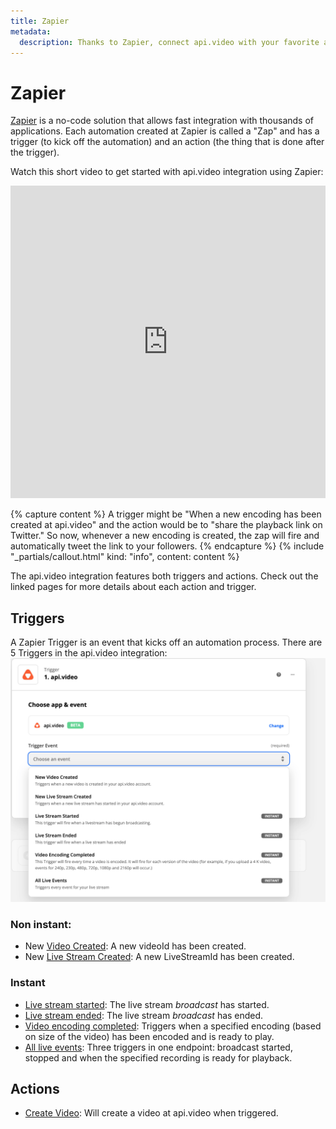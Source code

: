 ```yaml
---
title: Zapier
metadata:
  description: Thanks to Zapier, connect api.video with your favorite apps to trigger events when a video or a live stream is uploaded or edited.
---
```


# Zapier

[Zapier](https://zapier.com) is a no-code solution that allows fast integration with thousands of applications. Each automation created at Zapier is called a "Zap" and has a trigger (to kick off the automation) and an action (the thing that is done after the trigger). 

Watch this short video to get started with api.video integration using Zapier:

<iframe src="https://embed.api.video/vod/vi19sDyBdzOFcmiS1ZuMPJkr" type="text/html" width="100%" height="500" frameborder="0" scrolling="no" allowfullscreen="true"></iframe>

{% capture content %}
A trigger might be "When a new encoding has been created at api.video" and the action would be to "share the playback link on Twitter." So now, whenever a new encoding is created, the zap will fire and automatically tweet the link to your followers.
{% endcapture %}
{% include "_partials/callout.html" kind: "info", content: content %}

The api.video integration features both triggers and actions. Check out the linked pages for more details about each action and trigger.

## Triggers

A Zapier Trigger is an event that kicks off an automation process. There are 5 Triggers in the api.video integration:
![Choosing a trigger event](/_assets/Zapier_1.png)

### Non instant:

- New [Video Created](/sdks/nocode/video-created): A new videoId has been created.
- New [Live Stream Created](/sdks/nocode/live-stream-created): A new LiveStreamId has been created.

### Instant

- [Live stream started](/sdks/nocode/live-stream-started): The live stream _broadcast_ has started.
- [Live stream ended](/sdks/nocode/live-stream-ended): The live stream _broadcast_ has ended.
- [Video encoding completed](/sdks/nocode/video-encoding-completed): Triggers when a specified encoding (based on size of the video) has been encoded and is ready to play.
- [All live events](/sdks/nocode/all-live-events): Three triggers in one endpoint: broadcast started, stopped and when the specified recording is ready for playback.

## Actions

- [Create Video](/sdks/nocode/create-video): Will create a video at api.video when triggered.
